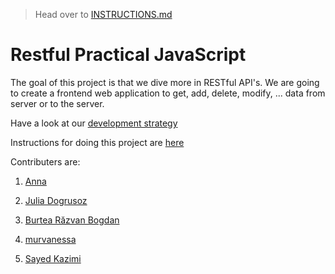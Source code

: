 > Head over to [INSTRUCTIONS.md](./INSTRUCTIONS.md)

# Restful Practical JavaScript

The goal of this project is that we dive more in RESTful API's. We are going to create a frontend web application to get, add, delete, modify, ... data from server or to the server.

Have a look at our [development strategy](./project-planning/development-strategy.md)

Instructions for doing this project are [here](./INSTRUCTIONS.md)

Contributers are:

1. [Anna](https://github.com/LujiAnna/LujiAnna.github.io)

2. [Julia Dogrusoz](https://github.com/julia-sod/julia-sod.github.io)

3. [Burtea Răzvan Bogdan](https://github.com/razvanbrb/razvanbrb.github.io)

4. [murvanessa](https://github.com/murvanessa/murvanessa.github.io)

5. [Sayed Kazimi](https://sayed94h.github.io/)


